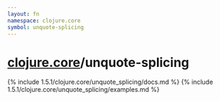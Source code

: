 ```yaml
---
layout: fn
namespace: clojure.core
symbol: unquote-splicing
---
```


# [clojure.core](../)/unquote-splicing

{% include 1.5.1/clojure.core/unquote_splicing/docs.md %}
{% include 1.5.1/clojure.core/unquote_splicing/examples.md %}

